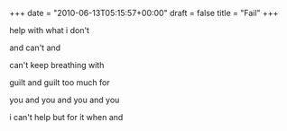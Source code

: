 +++
date = "2010-06-13T05:15:57+00:00"
draft = false
title = "Fail"
+++
<p>help with what i don't</p>&#13;
<p>and can't and</p>&#13;
<p>can't keep breathing with</p>&#13;
<p>guilt and guilt too much for</p>&#13;
<p>you and you and you and you</p>&#13;
<p>i can't help but for it when and</p> 
